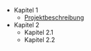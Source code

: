 - Kapitel 1
  * [Projektbeschreibung](about-project.md)
- Kapitel 2
  - Kapitel 2.1
  - Kapitel 2.2
